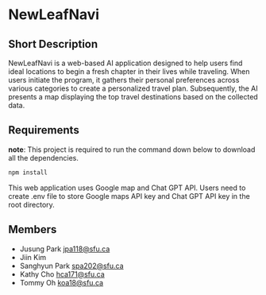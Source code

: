 # NewLeafNavi

## Short Description
NewLeafNavi is a web-based AI application designed to help users find ideal locations to begin a fresh chapter in their lives while traveling. When users initiate the program, it gathers their personal preferences across various categories to create a personalized travel plan. Subsequently, the AI presents a map displaying the top travel destinations based on the collected data.

## Requirements
**note**: This project is required to run the command down below to download all the dependencies.

```bash
npm install
```

This web application uses Google map and Chat GPT API. Users need to create .env file to store Google maps API key and Chat GPT API key in the root directory.

## Members

- Jusung Park jpa118@sfu.ca
- Jiin Kim 
- Sanghyun Park spa202@sfu.ca
- Kathy Cho hca171@sfu.ca
- Tommy Oh koa18@sfu.ca

